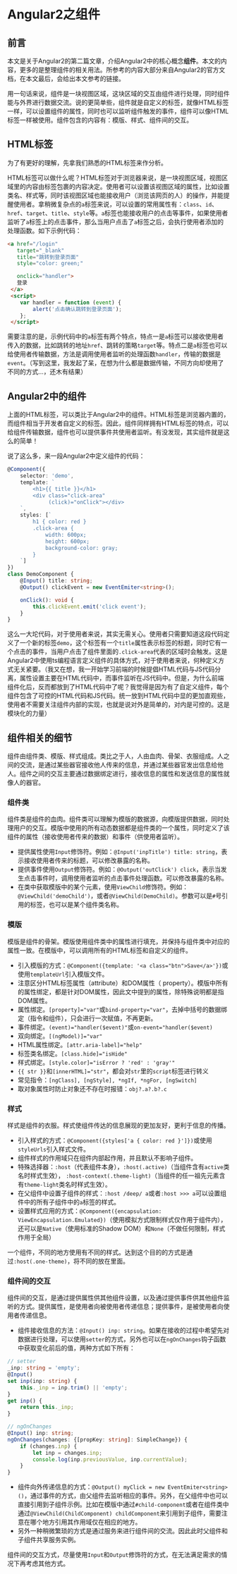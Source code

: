 # Angular2之组件

## 前言

本文是关于Angular2的第二篇文章，介绍Angular2中的核心概念**组件**。本文的内容，更多的是整理组件的相关用法。所参考的内容大部分来自Angular2的官方文档，在本文最后，会给出本文参考的链接。

用一句话来说，组件是一块视图区域，这块区域的交互由组件进行处理，同时组件能与外界进行数据交流。说的更简单些，组件就是自定义的标签，就像HTML标签一样，可以设置组件的属性，同时也可以监听组件触发的事件，组件可以像HTML标签一样被使用。组件包含的内容有：模版、样式、组件间的交互。

## HTML标签

为了有更好的理解，先拿我们熟悉的HTML标签来作分析。

HTML标签可以做什么呢？HTML标签对于浏览器来说，是一块视图区域，视图区域里的内容由标签包裹的内容决定。使用者可以设置该视图区域的属性，比如设置类名、样式等，同时该视图区域也能接收用户（浏览该网页的人）的操作，并能提醒使用者。拿稍微复杂点的`a`标签来说，可以设置的常用属性有：`class`、`id`、`href`、`target`、`title`、`style`等。`a`标签也能接收用户的点击等事件，如果使用者监听了`a`标签上的点击事件，那么当用户点击了`a`标签之后，会执行使用者添加的处理函数。如下示例代码：

```html
<a href="/login"
   target="_blank"
   title="跳转到登录页面"
   style="color: green;"

   onclick="handler">
   登录
 </a>
 <script>
    var handler = function (event) {
        alert('点击确认跳转到登录页面');
    };
 </script>
```

需要注意的是，示例代码中的`a`标签有两个特点，特点一是`a`标签可以接收使用者传入的数据，比如跳转的地址`href`、跳转的策略`target`等。特点二是`a`标签也可以给使用者传输数据，方法是调用使用者监听的处理函数`handler`，传输的数据是`event`。（写到这里，我发起了呆，在想为什么都是数据传输，不同方向却使用了不同的方式...，还木有结果）

## Angular2中的组件

上面的HTML标签，可以类比于Angular2中的组件。HTML标签是浏览器内置的，而组件相当于开发者自定义的标签。因此，组件同样拥有HTML标签的特点，可以给组件传输数据，组件也可以提供事件共使用者监听。有没发现，其实组件就是这么的简单！

说了这么多，来一段Angular2中定义组件的代码：

```ts
@Component({
    selector: 'demo',
    template: `
        <h1>{{ title }}</h1>
        <div class="click-area"
             (click)="onClick"></div>
    `,
    styles: [`
        h1 { color: red }
        .click-area {
            width: 600px;
            height: 600px;
            background-color: gray;
        }
    `]
})
class DemoComponent {
    @Input() title: string;
    @Output() clickEvent = new EventEmiter<string>();

    onClick(): void {
        this.clickEvent.emit('click event');
    }
}
```

这么一大坨代码，对于使用者来说，其实无需关心。使用者只需要知道这段代码定义了一个新的标签`demo`，这个标签有一个`title`属性表示标签的标题，同时它有一个点击的事件，当用户点击了组件里面的`.click-area`代表的区域时会触发。这是Angular2中使用ts编程语言定义组件的具体方式，对于使用者来说，何种定义方式无关紧要。（我又在想，我一开始学习前端的时候提倡HTML代码与JS代码分离，属性设置主要在HTML代码中，而事件监听在JS代码中。但是，为什么前端组件化后，反而都放到了HTML代码中了呢？我觉得是因为有了自定义组件，每个组件包含了可控的HTML代码和JS代码。统一放到HTML代码中显的更加直观些，使用者不需要关注组件内部的实现，也就是说对外是简单的，对内是可控的。这是模块化的力量）

## 组件相关的细节

组件由组件类、模版、样式组成。类比之于人，人由血肉、骨架、衣服组成。人之间的交流，是通过某些器官接收他人传来的信息，并通过某些器官发出信息给他人。组件之间的交互主要通过数据绑定进行，接收信息的属性和发送信息的属性就像人的器官。

### 组件类

组件类是组件的血肉。组件类可以理解为模版的数据源，向模版提供数据，同时处理用户的交互。模版中使用的所有动态数据都是组件类的一个属性，同时定义了该组件的属性（接收使用者传来的数据）和事件（供使用者监听）。

- 提供属性使用`Input`修饰符。例如：`@Input('inpTitle') title: string`，表示接收使用者传来的标题，可以修改暴露的名称。
- 提供事件使用`Output`修饰符。例如：`@Output('outClick') click`，表示当发生点击事件时，调用使用者监听的点击事件处理函数。可以修改暴露的名称。
- 在类中获取模版中的某个元素，使用`ViewChild`修饰符。例如：`@ViewChild('demoChild')`，或者`@ViewChild(DemoChild)`。参数可以是`#`号引用的标签，也可以是某个组件类名称。

### 模版

模版是组件的骨架。模版使用组件类中的属性进行填充，并保持与组件类中对应的属性一致。在模版中，可以调用所有的HTML标签和自定义的组件。

- 引入模版的方式：`@Component({template: '<a class="btn">Save</a>'})`或使用`templateUrl`引入模版文件。
- 注意区分HTML标签属性（attribute）和DOM属性（ property）。模版中所有的属性绑定，都是针对DOM属性，因此文中提到的属性，除特殊说明都是指DOM属性。
- 属性绑定。`[property]="var"`或`bind-property="var"`，去掉中括号的数据绑定（指令和组件），只会进行一次赋值，不再更新。
- 事件绑定。`(event)="handler($event)"`或`on-event="handler($event)`
- 双向绑定。`[(ngModel)]="var"`
- HTML属性绑定。`[attr.aria-label]="help"`
- 标签类名绑定。`[class.hide]="isHide"`
- 样式绑定。`[style.color]="isError ? 'red' : 'gray'"`
- `{{ str }}`和`[innerHTML]="str"`，都会对`str`里的`script`标签进行转义
- 常见指令：`[ngClass], [ngStyle], *ngIf, *ngFor, [ngSwitch]`
- 取对象属性时防止对象还不存在时报错：`obj?.a?.b?.c`

### 样式

样式是组件的衣服。样式使组件传达的信息展现的更加友好，更利于信息的传播。

- 引入样式的方式：`@Component({styles['a { color: red }']})`或使用`styleUrls`引入样式文件。
- 组件样式的作用域只在组件内部起作用，并且默认不影响子组件。
- 特殊选择器：`:host`（代表组件本身），`:host(.active)`（当组件含有`active`类名时样式生效）， `:host-context(.theme-light)`（当组件的任一祖先元素含有`theme-light`类名时样式生效）。
- 在父组件中设置子组件的样式：`:host /deep/ a`或者`:host >>> a`可以设置组件中的所有子组件中的`a`标签的样式。
- 设置样式应用的方式：`@Component({encapsulation: ViewEncapsulation.Emulated})`（使用模拟方式限制样式仅作用于组件内），还可以是`Native`（使用标准的Shadow DOM）和`None`（不做任何限制，样式作用于全局）

一个组件，不同的地方使用有不同的样式。达到这个目的的方式是通过`:host(.one-theme)`，将不同的放在里面。

### 组件间的交互

组件间的交互，是通过提供属性供其他组件设置，以及通过提供事件供其他组件监听的方式。提供属性，是使用者向被使用者传递信息；提供事件，是被使用者向使用者传递信息。

- 组件接收信息的方法：`@Input() inp: string`。如果在接收的过程中希望先对数据进行处理，可以使用`setter`的方式，另外也可以在`ngOnChanges`钩子函数中获取变化前后的值，两种方式如下所有：

```ts
// setter
_inp: string = 'empty';
@Input()
set inp(inp: string) {
    this._inp = inp.trim() || 'empty';
}
get inp() {
    return this._inp;
}

// ngOnChanges
@Input() inp: string;
ngOnChanges(changes: {[propKey: string]: SimpleChange}) {
    if (changes.inp) {
        let inp = changes.inp;
        console.log(inp.previousValue, inp.currentValue);
    }
}
```

- 组件向外传递信息的方式：`@Output() myClick = new EventEmiter<string>()`，通过事件的方式，由父组件去监听相应的事件。另外，在父组件中也可以直接引用到子组件示例。比如在模版中通过`#child-component`或者在组件类中通过`@ViewChild(ChildComponent) childComponent`来引用到子组件，需要注意在哪个地方引用其作用域仅在相应的地方。
- 另外一种稍微繁琐的方式是通过服务来进行组件间的交流。因此此时父组件和子组件共享服务实例。

组件间的交互方式，尽量使用`Input`和`Output`修饰符的方式，在无法满足需求的情况下再考虑其他方式。
